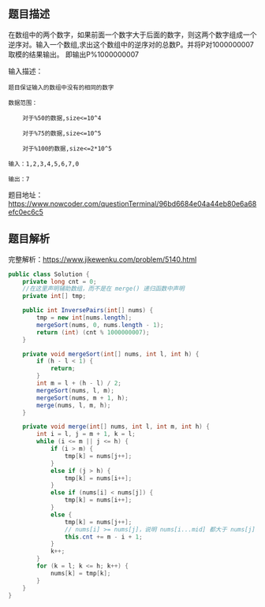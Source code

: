 ## 题目描述

在数组中的两个数字，如果前面一个数字大于后面的数字，则这两个数字组成一个逆序对。输入一个数组,求出这个数组中的逆序对的总数P。并将P对1000000007取模的结果输出。 即输出P%1000000007

输入描述：
```
题目保证输入的数组中没有的相同的数字

数据范围：

	对于%50的数据,size<=10^4

	对于%75的数据,size<=10^5

	对于%100的数据,size<=2*10^5
    
输入：1,2,3,4,5,6,7,0

输出：7
```
    
题目地址：https://www.nowcoder.com/questionTerminal/96bd6684e04a44eb80e6a68efc0ec6c5

## 题目解析

完整解析：https://www.jikewenku.com/problem/5140.html

```java
public class Solution {
    private long cnt = 0;
    //在这里声明辅助数组，而不是在 merge() 递归函数中声明
    private int[] tmp;

    public int InversePairs(int[] nums) {
        tmp = new int[nums.length];
        mergeSort(nums, 0, nums.length - 1);
        return (int) (cnt % 1000000007);
    }

    private void mergeSort(int[] nums, int l, int h) {
        if (h - l < 1) {
            return;
        }
        int m = l + (h - l) / 2;
        mergeSort(nums, l, m);
        mergeSort(nums, m + 1, h);
        merge(nums, l, m, h);
    }

    private void merge(int[] nums, int l, int m, int h) {
        int i = l, j = m + 1, k = l;
        while (i <= m || j <= h) {
            if (i > m) {
                tmp[k] = nums[j++];
            }
            else if (j > h) {
                tmp[k] = nums[i++];
            }
            else if (nums[i] < nums[j]) {
                tmp[k] = nums[i++];
            }
            else {
                tmp[k] = nums[j++];
                // nums[i] >= nums[j]，说明 nums[i...mid] 都大于 nums[j]
                this.cnt += m - i + 1;
            }
            k++;
        }
        for (k = l; k <= h; k++) {
            nums[k] = tmp[k];
        }
    }
}

```
